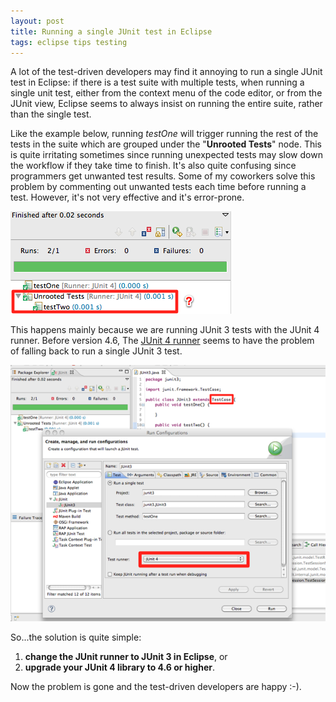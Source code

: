 ```yaml
---
layout: post
title: Running a single JUnit test in Eclipse
tags: eclipse tips testing
---
```


A lot of the test-driven developers may find it annoying to run a single JUnit test in Eclipse: 
if there is a test suite with multiple tests, when running a single unit test, either from the context menu of the code editor, or from the JUnit view, Eclipse seems to always insist on running the entire suite, rather than the single test. 

Like the example below, running *testOne* will trigger running the rest of the tests in the suite which are grouped under the "**Unrooted Tests**" node. This is quite irritating sometimes since running unexpected tests may slow down the workflow if they take time to finish. It's also quite confusing since programmers get unwanted test results. Some of my coworkers solve this problem by commenting out unwanted tests each time before running a test. However, it's not very effective and it's error-prone.

![A single test triggers multiple tests](/images/posts/a_single_test_triggers_multiple_tests.png)

This happens mainly because we are running JUnit 3 tests with the JUnit 4 runner. Before version 4.6, The [JUnit 4 runner][1] seems to have the problem of falling back to run a single JUnit 3 test.

![Running JUnit 3 tests with JUnit 4 runner](/images/posts/running_junit3_with_junit4_runner.png)

So...the solution is quite simple:

1. **change the JUnit runner to JUnit 3 in Eclipse**, or
2. **upgrade your JUnit 4 library to 4.6 or higher**.

Now the problem is gone and the test-driven developers are happy :-).

[1]: https://github.com/KentBeck/junit/blob/r4.6/src/main/java/org/junit/runners/BlockJUnit4ClassRunner.java